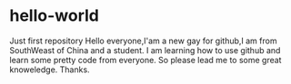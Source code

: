# hello-world
Just first repository
Hello everyone,I'am a new gay for github,I am from SouthWeast of China and a student.
I am learning how to use github and learn some pretty code from everyone.
So please lead  me to some great knoweledge.
Thanks.
